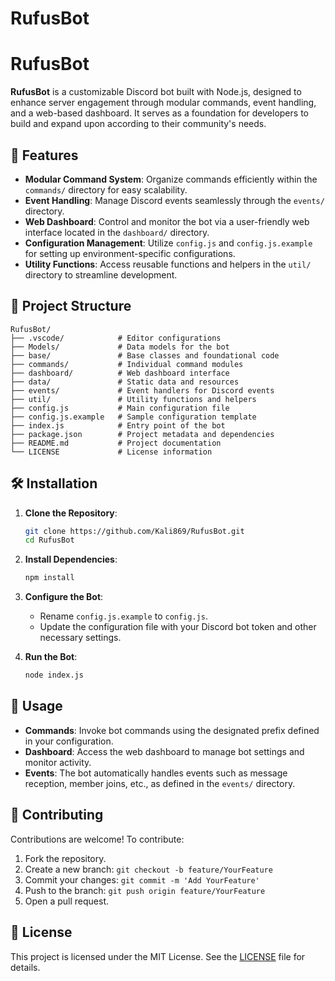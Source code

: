 # RufusBot
# RufusBot

**RufusBot** is a customizable Discord bot built with Node.js, designed to enhance server engagement through modular commands, event handling, and a web-based dashboard. It serves as a foundation for developers to build and expand upon according to their community's needs.

## 🚀 Features

- **Modular Command System**: Organize commands efficiently within the `commands/` directory for easy scalability.
- **Event Handling**: Manage Discord events seamlessly through the `events/` directory.
- **Web Dashboard**: Control and monitor the bot via a user-friendly web interface located in the `dashboard/` directory.
- **Configuration Management**: Utilize `config.js` and `config.js.example` for setting up environment-specific configurations.
- **Utility Functions**: Access reusable functions and helpers in the `util/` directory to streamline development.

## 📁 Project Structure

```
RufusBot/
├── .vscode/            # Editor configurations
├── Models/             # Data models for the bot
├── base/               # Base classes and foundational code
├── commands/           # Individual command modules
├── dashboard/          # Web dashboard interface
├── data/               # Static data and resources
├── events/             # Event handlers for Discord events
├── util/               # Utility functions and helpers
├── config.js           # Main configuration file
├── config.js.example   # Sample configuration template
├── index.js            # Entry point of the bot
├── package.json        # Project metadata and dependencies
├── README.md           # Project documentation
└── LICENSE             # License information
```

## 🛠️ Installation

1. **Clone the Repository**:
   ```bash
   git clone https://github.com/Kali869/RufusBot.git
   cd RufusBot
   ```

2. **Install Dependencies**:
   ```bash
   npm install
   ```

3. **Configure the Bot**:
   - Rename `config.js.example` to `config.js`.
   - Update the configuration file with your Discord bot token and other necessary settings.

4. **Run the Bot**:
   ```bash
   node index.js
   ```

## 🧪 Usage

- **Commands**: Invoke bot commands using the designated prefix defined in your configuration.
- **Dashboard**: Access the web dashboard to manage bot settings and monitor activity.
- **Events**: The bot automatically handles events such as message reception, member joins, etc., as defined in the `events/` directory.

## 🤝 Contributing

Contributions are welcome! To contribute:

1. Fork the repository.
2. Create a new branch: `git checkout -b feature/YourFeature`
3. Commit your changes: `git commit -m 'Add YourFeature'`
4. Push to the branch: `git push origin feature/YourFeature`
5. Open a pull request.

## 📄 License

This project is licensed under the MIT License. See the [LICENSE](LICENSE) file for details.

